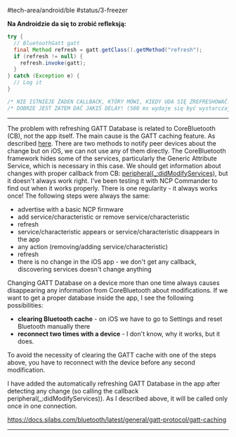 #tech-area/android/ble 
#status/3-freezer


**Na Androidzie da się to zrobić refleksją:**
```java
try {
  // BluetoothGatt gatt
  final Method refresh = gatt.getClass().getMethod("refresh");
  if (refresh != null) {
    refresh.invoke(gatt);
  }
} catch (Exception e) {
  // Log it
}

/* NIE ISTNIEJE ŻADEN CALLBACK, KTÓRY MÓWI, KIEDY UDA SIĘ ZREFRESHOWAĆ! */
/* DOBRZE JEST ZATEM DAĆ JAKIŚ DELAY! (500 ms wydaje się być wystarczające. */
```


---

The problem with refreshing GATT Database is related to CoreBluetooth (CB), not the app itself. The main cause is the GATT caching feature. As described [here](https://docs.silabs.com/bluetooth/latest/general/gatt-protocol/gatt-caching). There are two methods to notify peer devices about the change but on iOS, we can not use any of them directly. The CoreBluetooth framework hides some of the services, particularly the Generic Attribute Service, which is necessary in this case. We should get information about changes with proper callback from CB: [peripheral(_:didModifyServices)](https://developer.apple.com/documentation/corebluetooth/cbperipheraldelegate/1518865-peripheral), but it doesn't always work right. I've been testing it with NCP Commander to find out when it works properly. There is one regularity - it always works once! The following steps were always the same:

-   advertise with a basic NCP firmware
-   add service/characteristic or remove service/characteristic
-   refresh
-   service/characteristic appears or service/characteristic disappears in the app
-   any action (removing/adding service/characteristic)
-   refresh
-   there is no change in the iOS app - we don't get any callback, discovering services doesn't change anything

Changing GATT Database on a device more than one time always causes disappearing any information from CoreBluetooth about modifications. If we want to get a proper database inside the app, I see the following possibilities:

-   **clearing Bluetooth cache** - on iOS we have to go to Settings and reset Bluetooth manually there
-   **reconnect two times with a device** - I don't know, why it works, but it does. 

To avoid the necessity of clearing the GATT cache with one of the steps above, you have to reconnect with the device before any second modification. 

I have added the automatically refreshing GATT Database in the app after detecting any change (so calling the callback peripheral(_:didModifyServices)). As I described above, it will be called only once in one connection.

https://docs.silabs.com/bluetooth/latest/general/gatt-protocol/gatt-caching

---

